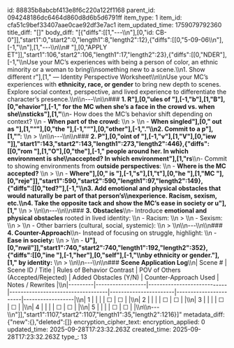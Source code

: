 id: 88835b8abcbf413e8f6c220a122f1168
parent_id: 094248186dc6464d860d8d6b5d6791ff
item_type: 1
item_id: cfa51c9bef33407aae0cae92df3e7ac1
item_updated_time: 1759079792360
title_diff: "[]"
body_diff: "[{\"diffs\":[[1,\"---\\\n\"],[0,\"id: CB-0\"]],\"start1\":0,\"start2\":0,\"length1\":8,\"length2\":12},{\"diffs\":[[0,\"5-09-06\\\n\"],[-1,\"\\\n\"],[1,\"---\\\n\\\n# \"],[0,\"APPLY ET\"]],\"start1\":106,\"start2\":106,\"length1\":17,\"length2\":23},{\"diffs\":[[0,\"NDER\"],[-1,\"\\\nUse your MC’s experiences with being a person of color, an ethnic minority or a woman to bring\\\nsomething new to a scene.\\\n1. Show different r\"],[1,\" — Identity Perspective Worksheet\\\n\\\nUse your MC’s experiences with **ethnicity, race, or gender** to bring new depth to scenes. Explore social context, perspective, and lived experience to differentiate the character’s presence.\\\n\\\n---\\\n\\\n### **1. R\"],[0,\"ules of \"],[-1,\"b\"],[1,\"B\"],[0,\"ehavior\"],[-1,\" for the MC when she’s a face in the crowd vs. when she\\\nsticks\"],[1,\"**\\\n- How does the MC’s behavior shift depending on context?  \\\n  - **When part of the crowd:**  \\\n    > \\\n  - **When singled\"],[0,\" out as \"],[1,\"“\"],[0,\"the \"],[-1,\"“\"],[0,\"other\"],[-1,\".”\\\n2. Commit to a p\"],[1,\"”:**  \\\n    > \\\n\\\n---\\\n\\\n### **2. P\"],[0,\"oint of \"],[-1,\"v\"],[1,\"V\"],[0,\"iew \"]],\"start1\":143,\"start2\":143,\"length1\":273,\"length2\":446},{\"diffs\":[[0,\"rom \"],[1,\"O\"],[0,\"the\"],[-1,\" people around her. In which environment is she\\\naccepted? In which environment\"],[1,\"rs**\\\n- Commit to showing environments from **outside perspectives**:  \\\n  - **Where is the MC accepted?**  \\\n    >  \\\n  - **Where\"],[0,\" is \"],[-1,\"s\"],[1,\"t\"],[0,\"he \"],[1,\"MC \"],[0,\"reje\"]],\"start1\":590,\"start2\":590,\"length1\":97,\"length2\":149},{\"diffs\":[[0,\"ted?\"],[-1,\"\\\n3. Add emotional and physical obstacles that would naturally be part of that person’s\\\nexperience. Racism, sexism, etc.\\\n4. Take the opposite tack and show the MC’s ease in society or u\"],[1,\"**  \\\n    >  \\\n\\\n---\\\n\\\n### **3. Obstacles**\\\n- Introduce **emotional and physical obstacles** rooted in lived identity:  \\\n  - Racism:  \\\n    >  \\\n  - Sexism:  \\\n    >  \\\n  - Other barriers (cultural, social, systemic):  \\\n    >  \\\n\\\n---\\\n\\\n### **4. Counter-Approach**\\\n- Instead of focusing on struggle, highlight:  \\\n  - **Ease in society:**  \\\n    >  \\\n  - **U\"],[0,\"nwil\"]],\"start1\":740,\"start2\":740,\"length1\":192,\"length2\":352},{\"diffs\":[[0,\"ine \"],[-1,\"her\"],[0,\"self\"],[-1,\"\\\nby ethnicity or gender.\"],[1,\" by identity:**  \\\n    >  \\\n\\\n---\\\n\\\n### **Scene Application Log**\\\n| Scene # | Scene ID / Title | Rules of Behavior Contrast | POV of Others (Accepted/Rejected) | Added Obstacles (Y/N) | Counter-Approach Used | Notes / Rewrites |\\\n|---------|------------------|----------------------------|-----------------------------------|-----------------------|-----------------------|------------------|\\\n| 1       |                  |                            |                                   | ☐                     | ☐                     |                  |\\\n| 2       |                  |                            |                                   | ☐                     | ☐                     |                  |\\\n| 3       |                  |                            |                                   | ☐                     | ☐                     |                  |\\\n| 4       |                  |                            |                                   | ☐                     | ☐                     |                  |\\\n| 5       |                  |                            |                                   | ☐                     | ☐                     |                  |\\\n\\\n---\\\n\"]],\"start1\":1107,\"start2\":1107,\"length1\":35,\"length2\":1216}]"
metadata_diff: {"new":{},"deleted":[]}
encryption_cipher_text: 
encryption_applied: 0
updated_time: 2025-09-28T17:23:32.263Z
created_time: 2025-09-28T17:23:32.263Z
type_: 13